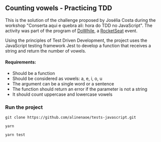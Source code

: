 ## Counting vowels - Practicing TDD

This is the solution of the challenge proposed by Josélia Costa during the workshop "Conserta aqui e quebra ali: hora do TDD no JavaScript". The activity was part of the program of [DoWhile](https://dowhile.rocketseat.com.br/evento), a [RocketSeat](https://rocketseat.com.br/) event.


Using the principles of Test Driven Development, the project uses the JavaScript testing framework Jest to develop a function that receives a string and return the number of vowels.


#### Requirements:

- Should be a function
- Should be considered as vowels: a, e, i, o, u
- The argument can be a single word or a sentence
- The function should return an error if the parameter is not a string
- It should count uppercase and lowercase vowels


### Run the project

```
git clone https://github.com/alinenaoe/tests-javascript.git

yarn 

yarn test

```